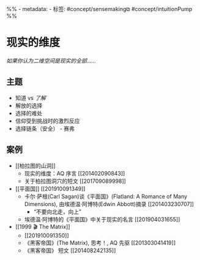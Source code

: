 %% - metadata:
	- 标签: #concept/sensemaking⧉  #concept/intuitionPump %% 
# 现实的维度
*如果你认为二维空间是现实的全部……*

## 主题
- 知道 vs *了解*
- 解放的选择
- 选择的难处
- 信仰受到挑战时的激烈反应
- 选择链条（安全） - 赛弗

## 案例
- [[柏拉图的山洞]]
    - 现实的维度：AQ 序言 [[201402090843]] 
    - 关于柏拉图洞穴的短文 [[201709089998]] 
- [[平面国]] [[201910091349]] 
    - 卡尔·萨根(Carl Sagan)谈《平面国》(Flatland: A Romance of Many Dimensions), 由埃德温·阿博特(Edwin Abbott)摘录 [[201403230707]]  
		- “不要向北走，向上”
    - 埃德温·阿博特的《平面国》中关于现实的名言 [[201904031655]] 
- [[1999 🎬 The Matrix]] 
	- [[201910091350]] 
    - 《黑客帝国》(The Matrix), 思考！, AQ 先驱 [[201303041419]] 
    - 《黑客帝国》 短文 [[201408242135]]  
